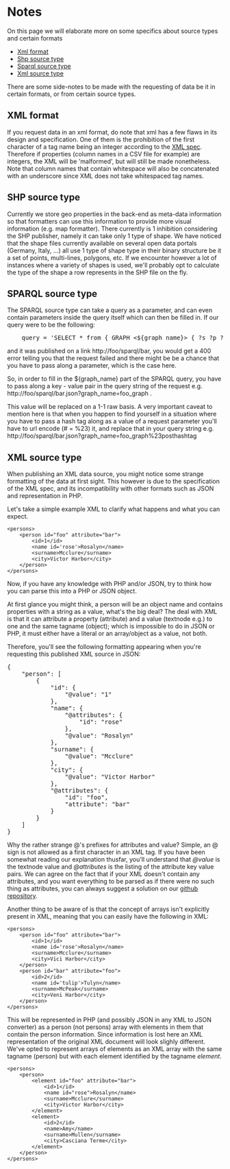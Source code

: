 # Notes

On this page we will elaborate more on some specifics about source types and certain formats

* [Xml format](#xmlformat)
* [Shp source type](#shp)
* [Sparql source type](#sparql)
* [Xml source type](#xml)

There are some side-notes to be made with the requesting of data be it in certain formats, or from certain source types.

<a id='xmlformat' class='anchor'></a>
## XML format

If you request data in an xml format, do note that xml has a few flaws in its design and specification. One of them is the prohibition of the first character of a tag name being an integer according to the [XML spec](http://www.w3.org/TR/REC-xml/#NT-Name). Therefore if properties (column names in a CSV file for example) are integers, the XML will be 'malformed', but will still be made nonetheless. Note that column names that contain whitespace will also be concatenated with an underscore since XML does not take whitespaced tag names.

<a id='shp' class='anchor'></a>
## SHP source type

Currently we store geo properties in the back-end as meta-data information so that formatters can use this information to provide more visual information (e.g. map formatter). There currently is 1 inhibition considering the SHP publisher, namely it can take only 1 type of shape. We have noticed that the shape files currently available on several open data portals (Germany, Italy, ...) all use 1 type of shape type in their binary structure be it a set of points, multi-lines, polygons, etc. If we encounter however a lot of instances where a variety of shapes is used, we'll probably opt to calculate the type of the shape a row represents in the SHP file on the fly.

<a id='sparql' class='anchor'></a>
## SPARQL source type

The SPARQL source type can take a query as a parameter, and can even contain parameters inside the query itself which can then be filled in. If our query were to be the following:

<pre class='prettyprint'>
    query = 'SELECT * from { GRAPH <${graph_name}> { ?s ?p ?o }}'
</pre>

and it was published on a link http://foo/sparql/bar, you would get a 400 error telling you that the request failed and there might be be a chance that you have to pass along a parameter, which is the case here.

So, in order to fill in the ${graph_name} part of the SPARQL query, you have to pass along a key - value pair in the query string of the request e.g. http://foo/sparql/bar.json?graph\_name=foo\_graph .

This value will be replaced on a 1-1 raw basis. A very important caveat to mention here is that when you happen to find yourself in a situation where you have to pass a hash tag along as a value of a request parameter you'll have to url encode (# = %23) it, and replace that in your query string e.g. http://foo/sparql/bar.json?graph\_name=foo\_graph%23posthashtag

<a id='xml' class='anchor'></a>
## XML source type

When publishing an XML data source, you might notice some strange formatting of the data at first sight. This however is due to the specification of the XML spec, and its incompatibility with other formats such as JSON and representation in PHP.

Let's take a simple example XML to clarify what happens and what you can expect.


    <persons>
        <person id="foo" attribute="bar">
            <id>1</id>
            <name id='rose'>Rosalyn</name>
            <surname>Mcclure</surname>
            <city>Victor Harbor</city>
        </person>
    </persons>


Now, if you have any knowledge with PHP and/or JSON, try to think how you can parse this into a PHP or JSON object.

At first glance you might think, a person will be an object name and contains properties with a string as a value, what's the big deal? The deal with XML is that it can attribute a property (attribute) and a value (textnode e.g.) to one and the same tagname (object); which is impossible to do in JSON or PHP, it must either have a literal or an array/object as a value, not both.

Therefore, you'll see the following formatting appearing when you're requesting this published XML source in JSON:

<pre class='prettyprint'>
{
    "person": [
        {
            "id": {
                "@value": "1"
            },
            "name": {
                "@attributes": {
                    "id": "rose"
                },
                "@value": "Rosalyn"
            },
            "surname": {
                "@value": "Mcclure"
            },
            "city": {
                "@value": "Victor Harbor"
            },
            "@attributes": {
                "id": "foo",
                "attribute": "bar"
            }
        }
    ]
}
</pre>

Why the rather strange @'s prefixes for attributes and value? Simple, an @ sign is not allowed as a first character in an XML tag. If you have been somewhat reading our explanation thusfar, you'll understand that <em>@value</em> is the textnode value and <em>@attributes</em> is the listing of the attribute key value pairs.
We can agree on the fact that if your XML doesn't contain any attributes, and you want everything to be parsed as if there were no such thing as attributes, you can always suggest a solution on our [github repository](https://github.com/tdt/core).

Another thing to be aware of is that the concept of arrays isn't explicitly present in XML, meaning that you can easily have the following in XML:

    <persons>
        <person id="foo" attribute="bar">
            <id>1</id>
            <name id='rose'>Rosalyn</name>
            <surname>Mcclure</surname>
            <city>Vici Harbor</city>
        </person>
        <person id="bar" attribute="foo">
            <id>2</id>
            <name id='tulip'>Tulyn</name>
            <surname>McPeak</surname>
            <city>Veni Harbor</city>
        </person>
    </persons>

This will be represented in PHP (and possibly JSON in any XML to JSON converter) as a person (not persons) array with elements in them that contain the person information. Since information is lost here an XML representation of the original XML document will look slighly different. We've opted to represent arrays of elements as an XML array with the same tagname (person) but with each element identified by the tagname <em>element</em>.


    <persons>
        <person>
            <element id="foo" attribute="bar">
                <id>1</id>
                <name id="rose">Rosalyn</name>
                <surname>Mcclure</surname>
                <city>Victor Harbor</city>
            </element>
            <element>
                <id>2</id>
                <name>Amy</name>
                <surname>Mullen</surname>
                <city>Casciana Terme</city>
            </element>
        </person>
    </persons>
